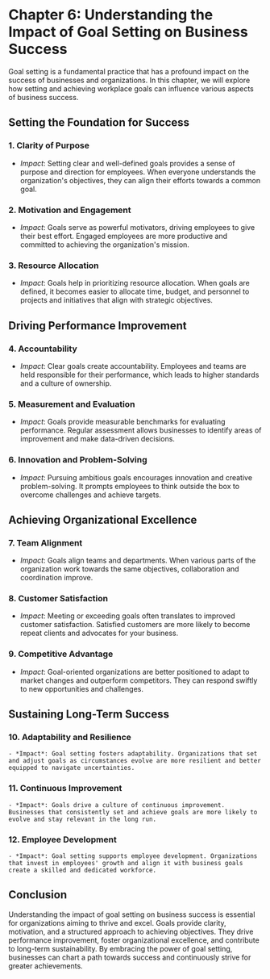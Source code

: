 Chapter 6: Understanding the Impact of Goal Setting on Business Success
=======================================================================

Goal setting is a fundamental practice that has a profound impact on the success of businesses and organizations. In this chapter, we will explore how setting and achieving workplace goals can influence various aspects of business success.

Setting the Foundation for Success
----------------------------------

### 1. **Clarity of Purpose**

* *Impact*: Setting clear and well-defined goals provides a sense of purpose and direction for employees. When everyone understands the organization's objectives, they can align their efforts towards a common goal.

### 2. **Motivation and Engagement**

* *Impact*: Goals serve as powerful motivators, driving employees to give their best effort. Engaged employees are more productive and committed to achieving the organization's mission.

### 3. **Resource Allocation**

* *Impact*: Goals help in prioritizing resource allocation. When goals are defined, it becomes easier to allocate time, budget, and personnel to projects and initiatives that align with strategic objectives.

Driving Performance Improvement
-------------------------------

### 4. **Accountability**

* *Impact*: Clear goals create accountability. Employees and teams are held responsible for their performance, which leads to higher standards and a culture of ownership.

### 5. **Measurement and Evaluation**

* *Impact*: Goals provide measurable benchmarks for evaluating performance. Regular assessment allows businesses to identify areas of improvement and make data-driven decisions.

### 6. **Innovation and Problem-Solving**

* *Impact*: Pursuing ambitious goals encourages innovation and creative problem-solving. It prompts employees to think outside the box to overcome challenges and achieve targets.

Achieving Organizational Excellence
-----------------------------------

### 7. **Team Alignment**

* *Impact*: Goals align teams and departments. When various parts of the organization work towards the same objectives, collaboration and coordination improve.

### 8. **Customer Satisfaction**

* *Impact*: Meeting or exceeding goals often translates to improved customer satisfaction. Satisfied customers are more likely to become repeat clients and advocates for your business.

### 9. **Competitive Advantage**

* *Impact*: Goal-oriented organizations are better positioned to adapt to market changes and outperform competitors. They can respond swiftly to new opportunities and challenges.

Sustaining Long-Term Success
----------------------------

### 10. **Adaptability and Resilience**

    - *Impact*: Goal setting fosters adaptability. Organizations that set and adjust goals as circumstances evolve are more resilient and better equipped to navigate uncertainties.

### 11. **Continuous Improvement**

    - *Impact*: Goals drive a culture of continuous improvement. Businesses that consistently set and achieve goals are more likely to evolve and stay relevant in the long run.

### 12. **Employee Development**

    - *Impact*: Goal setting supports employee development. Organizations that invest in employees' growth and align it with business goals create a skilled and dedicated workforce.

Conclusion
----------

Understanding the impact of goal setting on business success is essential for organizations aiming to thrive and excel. Goals provide clarity, motivation, and a structured approach to achieving objectives. They drive performance improvement, foster organizational excellence, and contribute to long-term sustainability. By embracing the power of goal setting, businesses can chart a path towards success and continuously strive for greater achievements.

